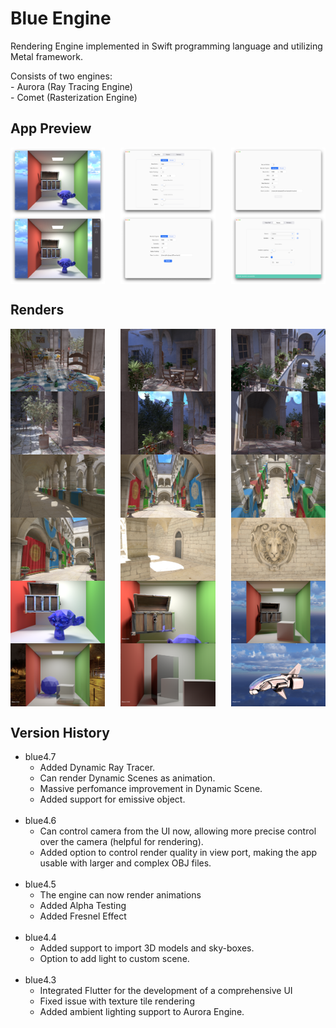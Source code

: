 # Blue Engine

Rendering Engine implemented in Swift programming language and utilizing Metal framework.

Consists of two engines: <br/>
    - Aurora (Ray Tracing Engine) <br/>
    - Comet (Rasterization Engine)

## App Preview

<div style="display: flex; flex-wrap: wrap; justify-content: space-between;">
  <img src="assets/assets-reduced/Preview/1.png" alt="Preview Image 1" width="30%">
  <img src="assets/assets-reduced/Preview/2.png" alt="Preview Image 2" width="30%">
  <img src="assets/assets-reduced/Preview/3.png" alt="Preview Image 3" width="30%">
  <img src="assets/assets-reduced/Preview/4.png" alt="Preview Image 4" width="30%">
  <img src="assets/assets-reduced/Preview/5.png" alt="Preview Image 5" width="30%">
  <img src="assets/assets-reduced/Preview/6.png" alt="Preview Image 6" width="30%">
</div>

## Renders

<div style="display: flex; flex-wrap: wrap; justify-content: space-between;">
  <img src="assets/assets-reduced/Renders/1.png" alt="Render Image 1" width="30%">
  <img src="assets/assets-reduced/Renders/2.png" alt="Render Image 2" width="30%">
  <img src="assets/assets-reduced/Renders/3.png" alt="Render Image 3" width="30%">
  <img src="assets/assets-reduced/Renders/4.png" alt="Render Image 4" width="30%">
  <img src="assets/assets-reduced/Renders/5.png" alt="Render Image 5" width="30%">
  <img src="assets/assets-reduced/Renders/6.png" alt="Render Image 6" width="30%">
  <img src="assets/assets-reduced/Renders/7.png" alt="Render Image 7" width="30%">
  <img src="assets/assets-reduced/Renders/8.png" alt="Render Image 8" width="30%">
  <img src="assets/assets-reduced/Renders/9.png" alt="Render Image 9" width="30%">
  <img src="assets/assets-reduced/Renders/10.png" alt="Render Image 10" width="30%">
  <img src="assets/assets-reduced/Renders/11.png" alt="Render Image 1" width="30%">
  <img src="assets/assets-reduced/Renders/12.png" alt="Render Image 2" width="30%">
  <img src="assets/assets-reduced/Renders/13.png" alt="Render Image 3" width="30%">
  <img src="assets/assets-reduced/Renders/14.png" alt="Render Image 4" width="30%">
  <img src="assets/assets-reduced/Renders/15.png" alt="Render Image 5" width="30%">
  <img src="assets/assets-reduced/Renders/16.png" alt="Render Image 6" width="30%">
  <img src="assets/assets-reduced/Renders/17.png" alt="Render Image 7" width="30%">
  <img src="assets/assets-reduced/Renders/18.png" alt="Render Image 8" width="30%">
</div>


## Version History

* blue4.7
  * Added Dynamic Ray Tracer.
  * Can render Dynamic Scenes as animation.
  * Massive perfomance improvement in Dynamic Scene.
  * Added support for emissive object.
<br></br>
* blue4.6
  * Can control camera from the UI now, allowing more precise control over the camera (helpful for rendering).
  * Added option to control render quality in view port, making the app usable with larger and complex OBJ files.
<br></br>
* blue4.5
  * The engine can now render animations
  * Added Alpha Testing
  * Added Fresnel Effect
<br></br>
* blue4.4
  * Added support to import 3D models and sky-boxes.
  * Option to add light to custom scene.
<br></br>
* blue4.3
    * Integrated Flutter for the development of a comprehensive UI
    * Fixed issue with texture tile rendering
    * Added ambient lighting support to Aurora Engine.
